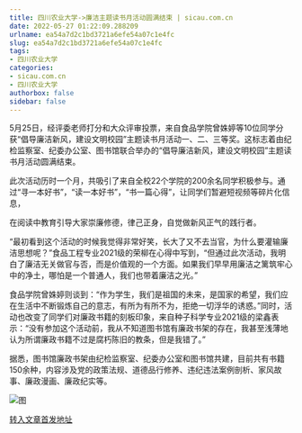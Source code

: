 ```yaml
---
title: 四川农业大学->廉洁主题读书月活动圆满结束 | sicau.com.cn
date: 2022-05-27 01:22:09.288209
urlname: ea54a7d2c1bd3721a6efe54a07c1e4fc
slug: ea54a7d2c1bd3721a6efe54a07c1e4fc
tags: 
- 四川农业大学
categories:
- sicau.com.cn
- 四川农业大学
authorbox: false
sidebar: false
---
```

5月25日，经评委老师打分和大众评审投票，来自食品学院曾姝婷等10位同学分获“倡导廉洁新风，建设文明校园”主题读书月活动一、二、三等奖。这标志着由纪检监察室、纪委办公室、图书馆联合举办的“倡导廉洁新风，建设文明校园”主题读书月活动圆满结束。

此次活动历时一个月，共吸引了来自全校22个学院的200余名同学积极参与。通过“寻一本好书”，“读一本好书”，“书一篇心得”，让同学们暂避短视频等碎片化信息，
<!--more-->
在阅读中教育引导大家崇廉修德，律己正身，自觉做新风正气的践行者。

“最初看到这个活动的时候我觉得非常好笑，长大了又不去当官，为什么要灌输廉洁思想呢？”食品工程专业2021级的荣柳在心得中写到，“但通过此次活动，我明白了廉洁无关做官与否，而是价值观的一个方面。如果我们早早用廉洁之篱筑牢心中的净土，哪怕是一个普通人，我们也带着廉洁之光。”

食品学院曾姝婷则谈到：“作为学生，我们是祖国的未来，是国家的希望，我们应在生活中不断锻炼自己的意志，有所为有所不为，拒绝一切浮华的诱惑。”同时，活动也改变了同学们对廉政书籍的刻板印象，来自种子科学专业2021级的梁鑫表示：“没有参加这个活动前，我从不知道图书馆有廉政书架的存在，我甚至浅薄地认为所谓廉政书籍不过是腐朽陈旧的教条，但是我错了。”

据悉，图书馆廉政书架由纪检监察室、纪委办公室和图书馆共建，目前共有书籍150余种，内容涉及党的政策法规、道德品行修养、违纪违法案例剖析、家风故事、廉政漫画、廉政纪实等。

![图](https://news.sicau.edu.cn/__local/0/D8/A1/BACA58C38D1FE93FEDA8DD68A4C_18CB59C0_21472.jpg)

[转入文章首发地址](https://news.sicau.edu.cn/info/1078/67974.htm)